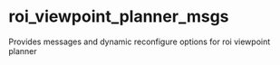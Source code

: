 # roi_viewpoint_planner_msgs

Provides messages and dynamic reconfigure options for roi viewpoint planner